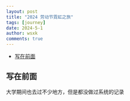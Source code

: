 ```yaml
---
layout: post
title: "2024 劳动节霓虹之旅"
tags: [journey]
date: 2024-5-1
author: wsxk
comments: true
---
```


- [写在前面](#写在前面)


## 写在前面<br>
大学期间也去过不少地方，但是都没做过系统的记录